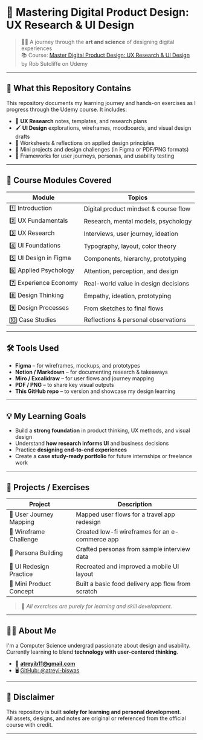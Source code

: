 # 🎨 Mastering Digital Product Design: UX Research & UI Design

> 🧑‍💻 A journey through the **art and science** of designing digital experiences  
> 📚 Course: [Master Digital Product Design: UX Research & UI Design](https://www.udemy.com/course/master-digital-product-design-ux-research-ui-design/) by Rob Sutcliffe on Udemy

---

## 📌 What this Repository Contains

This repository documents my learning journey and hands-on exercises as I progress through the Udemy course. It includes:

- 🧠 **UX Research** notes, templates, and research plans  
- 🖌️ **UI Design** explorations, wireframes, moodboards, and visual design drafts  
- 🧾 Worksheets & reflections on applied design principles  
- 🧪 Mini projects and design challenges (in Figma or PDF/PNG formats)  
- 🧭 Frameworks for user journeys, personas, and usability testing

---

## 🧩 Course Modules Covered

| Module | Topics |
|--------|--------|
| 1️⃣ Introduction | Digital product mindset & course flow |
| 2️⃣ UX Fundamentals | Research, mental models, psychology |
| 3️⃣ UX Research | Interviews, user journey, ideation |
| 4️⃣ UI Foundations | Typography, layout, color theory |
| 5️⃣ UI Design in Figma | Components, hierarchy, prototyping |
| 6️⃣ Applied Psychology | Attention, perception, and design |
| 7️⃣ Experience Economy | Real-world value in design decisions |
| 8️⃣ Design Thinking | Empathy, ideation, prototyping |
| 9️⃣ Design Processes | From sketches to final flows |
| 🔟 Case Studies | Reflections & personal observations |

---

## 🛠 Tools Used

- **Figma** – for wireframes, mockups, and prototypes  
- **Notion / Markdown** – for documenting research & takeaways  
- **Miro / Excalidraw** – for user flows and journey mapping  
- **PDF / PNG** – to share key visual outputs  
- **This GitHub repo** – to version and showcase my design learning

---

## 💡 My Learning Goals

- Build a **strong foundation** in product thinking, UX methods, and visual design  
- Understand **how research informs UI** and business decisions  
- Practice **designing end-to-end experiences**  
- Create a **case study-ready portfolio** for future internships or freelance work

---

## 🧪 Projects / Exercises

| Project | Description |
|--------|-------------|
| 🎯 User Journey Mapping | Mapped user flows for a travel app redesign |
| 📱 Wireframe Challenge | Created low-fi wireframes for an e-commerce app |
| 🧍 Persona Building | Crafted personas from sample interview data |
| 🎨 UI Redesign Practice | Recreated and improved a mobile UI layout |
| 🛒 Mini Product Concept | Built a basic food delivery app flow from scratch |

> 🧠 *All exercises are purely for learning and skill development.*

---

## 🙋‍♀️ About Me

I'm a Computer Science undergrad passionate about design and usability.  
Currently learning to blend **technology with user-centered thinking**.

- 📧 **atreyib11@gmail.com**  
- 🖥️ [GitHub: @atreyi-biswas](https://github.com/atreyi-biswas)  

---

## 🚀 Disclaimer

This repository is built **solely for learning and personal development**.  
All assets, designs, and notes are original or referenced from the official course with credit.

---

